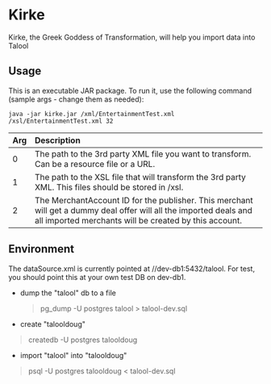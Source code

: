 Kirke
=====

Kirke, the Greek Goddess of Transformation, will help you import data into Talool 


Usage
-----------
This is an executable JAR package. To run it, use the following command (sample args - change them as needed):

````
java -jar kirke.jar /xml/EntertainmentTest.xml /xsl/EntertainmentTest.xml 32
````

| Arg    | Description |
|:---------|:-------------|
| 0        | The path to the 3rd party XML file you want to transform.  Can be a resource file or a URL.
| 1        | The path to the XSL file that will transform the 3rd party XML.  This files should be stored in /xsl.
| 2        | The MerchantAccount ID for the publisher.  This merchant will get a dummy deal offer will all the imported deals and all imported merchants will be created by this account.

Environment
-----------
The dataSource.xml is currently pointed at //dev-db1:5432/talool.  For test, you should point this at your own test DB on dev-db1.

- dump the "talool" db to a file
  > pg_dump -U postgres talool > talool-dev.sql

- create "talooldoug"
 > createdb -U postgres talooldoug

- import "talool" into "talooldoug"
 > psql -U postgres talooldoug < talool-dev.sql

